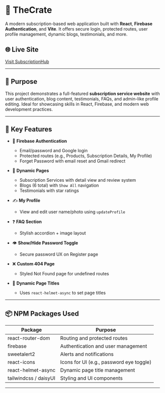 # 🔐 TheCrate

A modern subscription-based web application built with **React**, **Firebase Authentication**, and **Vite**. It offers secure login, protected routes, user profile management, dynamic blogs, testimonials, and more.

## 🌐 Live Site

[Visit SubscriptionHub](https://subscription-box-website.vercel.app/)

---

## 🎯 Purpose

This project demonstrates a full-featured **subscription service website** with user authentication, blog content, testimonials, FAQs, and admin-like profile editing. Ideal for showcasing skills in React, Firebase, and modern web development practices.

---

## 🚀 Key Features

- 🔐 **Firebase Authentication**

  - Email/password and Google login
  - Protected routes (e.g., Products, Subscription Details, My Profile)
  - Forget Password with email reset and Gmail redirect

- 📄 **Dynamic Pages**

  - Subscription Services with detail view and review system
  - Blogs (6 total) with `Show All` navigation
  - Testimonials with star ratings

- ✍️ **My Profile**

  - View and edit user name/photo using `updateProfile`

- ❓ **FAQ Section**

  - Stylish accordion + image layout

- 👁️ **Show/Hide Password Toggle**

  - Secure password UX on Register page

- ❌ **Custom 404 Page**

  - Styled Not Found page for undefined routes

- 🧠 **Dynamic Page Titles**
  - Uses `react-helmet-async` to set page titles

---

## 📦 NPM Packages Used

| Package               | Purpose                                  |
| --------------------- | ---------------------------------------- |
| react-router-dom      | Routing and protected routes             |
| firebase              | Authentication and user management       |
| sweetalert2           | Alerts and notifications                 |
| react-icons           | Icons for UI (e.g., password eye toggle) |
| react-helmet-async    | Dynamic page title management            |
| tailwindcss / daisyUI | Styling and UI components                |

---
